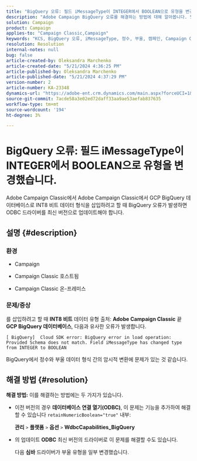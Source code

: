 ```yaml
---
title: "BigQuery 오류: 필드 iMessageType이 INTEGER에서 BOOLEAN으로 유형을 변경했습니다."
description: "Adobe Campaign BigQuery 오류를 해결하는 방법에 대해 알아봅니다. 필드 iMessageType이(가) INTEGER에서 BOOLEAN으로 유형을 변경했습니다."
solution: Campaign
product: Campaign
applies-to: "Campaign Classic,Campaign"
keywords: "KCS, BigQuery 오류, iMessageType, 정수, 부울, 캠페인, Campaign Classic"
resolution: Resolution
internal-notes: null
bug: false
article-created-by: Oleksandra Marchenko
article-created-date: "5/21/2024 4:36:25 PM"
article-published-by: Oleksandra Marchenko
article-published-date: "5/21/2024 4:37:29 PM"
version-number: 2
article-number: KA-23348
dynamics-url: "https://adobe-ent.crm.dynamics.com/main.aspx?forceUCI=1&pagetype=entityrecord&etn=knowledgearticle&id=68d9c942-9017-ef11-9f8a-6045bd006b25"
source-git-commit: 7acde58a3e02ed72daff33aa9ae53aefab837635
workflow-type: tm+mt
source-wordcount: '194'
ht-degree: 3%

---
```


# BigQuery 오류: 필드 iMessageType이 INTEGER에서 BOOLEAN으로 유형을 변경했습니다.


Adobe Campaign Classic에서 Adobe Campaign Classic에서 GCP BigQuery 데이터베이스로 INT8 비트 데이터 형식을 삽입하려고 할 때 BigQuery 오류가 발생하면 ODBC 드라이버를 최신 버전으로 업데이트해야 합니다.

## 설명 {#description}


### <b>환경</b>

- Campaign


- Campaign Classic 호스트됨


- Campaign Classic 온-프레미스




### <b>문제/증상</b>

를 삽입하려고 할 때 <b>INT8 비트</b> 데이터 유형 출처: <b>Adobe Campaign Classic</b> 끝 <b>GCP BigQuery 데이터베이스</b>, 다음과 유사한 오류가 발생합니다.


```
[ BigQuery]  Cloud SDK error: BigQuery error in load operation: Provided Schema does not match. Field iMessageType has changed type from INTEGER to BOOLEAN
```




BigQuery에서 정수와 부울 데이터 형식 간의 암시적 변환에 문제가 있는 것 같습니다.




## 해결 방법 {#resolution}

<b>해결 방법:</b>
이를 해결하는 방법에는 두 가지가 있습니다.

- 이전 버전의 경우 <b>데이터베이스 연결 열기(ODBC)</b>, 이 문제는 기능을 추가하여 해결할 수 있습니다 `retainNumericBoolean="true"` 내부:



  <b>관리</b> `>`  <b>플랫폼</b> `>`  <b>옵션</b> `>`  <b>WdbcCapabilities_BigQuery</b>


- 의 업데이트 <b>ODBC</b> 최신 버전의 드라이버로 이 문제를 해결할 수도 있습니다.



  다음 <b>심바</b> 드라이버가 부울 유형을 일부 변경했습니다.

